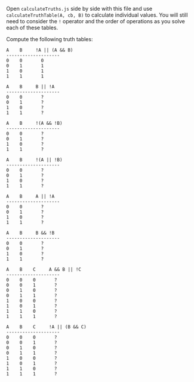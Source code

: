 Open `calculateTruths.js` side by side with this file and use
`calculateTruthTable(A, cb, B)` to calculate individual values. You will still
need to consider the `!` operator and the order of operations as you solve each
of these tables.

Compute the following truth tables:


```
A    B     !A || (A && B)
--------------------
0    0       0
0    1       1
1    0       1
1    1       1
```

```
A    B     B || !A
--------------------
0    0       ?
0    1       ?
1    0       ?
1    1       ?
```

```
A    B     !(A && !B)
--------------------
0    0       ?
0    1       ?
1    0       ?
1    1       ?
```

```
A    B     !(A || !B)
--------------------
0    0       ?
0    1       ?
1    0       ?
1    1       ?
```

```
A    B     A || !A
--------------------
0    0       ?
0    1       ?
1    0       ?
1    1       ?
```

```
A    B     B && !B
--------------------
0    0       ?
0    1       ?
1    0       ?
1    1       ?
```

```
A    B    C     A && B || !C
--------------------
0    0    0       ?
0    0    1       ?
0    1    0       ?
0    1    1       ?
1    0    0       ?
1    0    1       ?
1    1    0       ?
1    1    1       ?
```

```
A    B    C     !A || (B && C)
--------------------
0    0    0       ?
0    0    1       ?
0    1    0       ?
0    1    1       ?
1    0    0       ?
1    0    1       ?
1    1    0       ?
1    1    1       ?
```